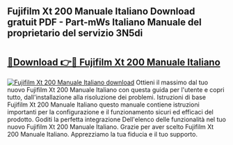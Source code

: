 ## Fujifilm Xt 200 Manuale Italiano Download gratuit PDF - Part-mWs Italiano Manuale del proprietario del servizio 3N5di

# <h2><a href="http://dfaqcg.blite.top/?on=Fujifilm+Xt+200+Manuale+Italiano">🔗Download 👉🔴 Fujifilm Xt 200 Manuale Italiano</a></h2>

[![Fujifilm Xt 200 Manuale Italiano download](https://i.imgur.com/lujVjoI.png)](http://dfaqcg.blite.top/?on=Fujifilm+Xt+200+Manuale+Italiano)
Ottieni il massimo dal tuo nuovo Fujifilm Xt 200 Manuale Italiano con questa guida per l'utente e copri tutto, dall'installazione alla risoluzione dei problemi. Istruzioni di base Fujifilm Xt 200 Manuale Italiano questo manuale contiene istruzioni importanti per la configurazione e il funzionamento sicuri ed efficaci del prodotto. Goditi la perfetta integrazione Dell'elenco delle funzionalità nel tuo nuovo Fujifilm Xt 200 Manuale Italiano. Grazie per aver scelto Fujifilm Xt 200 Manuale Italiano. Apprezziamo la tua fiducia e il tuo supporto.
